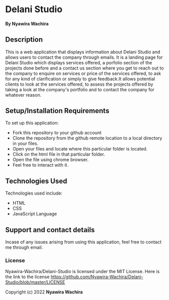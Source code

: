 # Delani Studio 
#### By **Nyawira Wachira**
## Description
This is a web application that displays information about Delani Studio and allows users to contact the company through emails. It is a landing page for Delani Studio 
which displays services offered, a porfolio section of the projects done before and a contact us section where you get to reach out to the company 
to enquire on services or price of the services offered, to ask for any kind of clarification or simply to give feedback.It allows potential clients to look at the services
offered, to assess the projects offered by taking a look at the company's portfolio and to contact the company for whatever reason.
## Setup/Installation Requirements
To set up this application:
* Fork this repository to your github account
* Clone the repository from the github remote location to a local directory in your files.
* Open your files and locate where this particular folder is located.
* Click on the html file in that particular folder.
* Open the file using chrome browser.
* Feel free to interact with it.
## Technologies Used
Technologies used include:
* HTML 
* CSS
* JavaScript Language
## Support and contact details
Incase of any issues arising from using this application, feel free to contact me through email.
### License
Nyawira-Wachira/Delani-Studio is licensed under the MIT License.
Here is the link to the license https://github.com/Nyawira-Wachira/Delani-Studio/blob/master/LICENSE

Copyright (c) 2022
**Nyawira Wachira**
  
